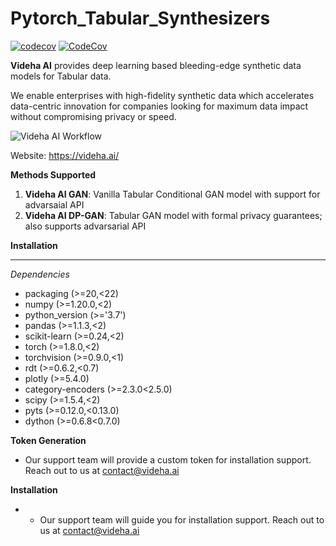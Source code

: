 # Pytorch_Tabular_Synthesizers
[![codecov](https://codecov.io/gh/videha-ai/Tabular_Synthesizers/branch/main/graph/badge.svg?token=5VSP2B3Y4Y)](https://codecov.io/gh/videha-ai/Tabular_Synthesizers)
[![CodeCov](https://github.com/videha-ai/Tabular_Synthesizers/actions/workflows/codeconv.yml/badge.svg)](https://github.com/videha-ai/Tabular_Synthesizers/actions/workflows/codeconv.yml)


**Videha AI** provides deep  learning based bleeding-edge synthetic data models for Tabular data. 

We enable enterprises with high-fidelity synthetic data which accelerates data-centric innovation for companies looking for maximum data impact without compromising privacy or speed.

![Videha AI Workflow](https://imgur.com/a/Tyft2ui)

Website: https://videha.ai/


**Methods Supported**

1. **Videha AI GAN**: Vanilla Tabular Conditional GAN model with support for advarsaial API 
2. **Videha AI DP-GAN**:  Tabular GAN model with formal privacy guarantees; also supports advarsarial API


**Installation**
___
*Dependencies*

- packaging (>=20,<22)
- numpy (>=1.20.0,<2)
- python_version (>='3.7')
- pandas (>=1.1.3,<2)
- scikit-learn (>=0.24,<2)
- torch (>=1.8.0,<2)
- torchvision  (>=0.9.0,<1)
- rdt (>=0.6.2,<0.7)
- plotly (>=5.4.0)
- category-encoders (>=2.3.0<2.5.0)
- scipy (>=1.5.4,<2)
- pyts  (>=0.12.0,<0.13.0)
- dython (>=0.6.8<0.7.0)


**Token Generation**
- Our support team will provide a custom token for installation support. Reach out to us at contact@videha.ai 

**Installation**
- - Our support team will guide you for installation support. Reach out to us at contact@videha.ai



